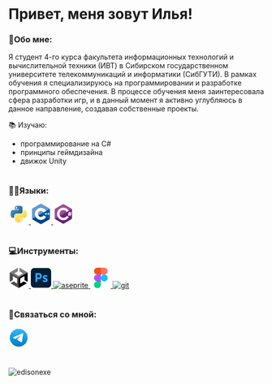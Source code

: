 <h1 align="left">Привет, меня зовут Илья!</h1>

<h3 align="left">📌Обо мне:</h3>
<p>Я студент 4-го курса факультета информационных технологий и вычислительной техники (ИВТ) в Сибирском государственном университете телекоммуникаций и информатики (СибГУТИ). В рамках обучения я специализируюсь на программировании и разработке программного обеспечения.
В процессе обучения меня заинтересовала сфера разработки игр, и в данный момент я активно углубляюсь в данное направление, создавая собственные проекты.</p>

📚 Изучаю:
  * программирование на C# 
  * принципы геймдизайна
  * движок Unity

#
<h3 align="left">👨‍💻Языки:</h3>
<p align="left"> <a href="https://www.python.org" target="_blank" rel="noreferrer"> <img src="https://raw.githubusercontent.com/devicons/devicon/master/icons/python/python-original.svg" alt="python" width="40" height="40"/> </a> <a href="https://www.w3schools.com/cpp/" target="_blank" rel="noreferrer"> <img src="https://raw.githubusercontent.com/devicons/devicon/master/icons/cplusplus/cplusplus-original.svg" alt="cplusplus" width="40" height="40"/> </a> <a href="https://www.w3schools.com/cs/" target="_blank" rel="noreferrer"> <img src="https://raw.githubusercontent.com/devicons/devicon/master/icons/csharp/csharp-original.svg" alt="csharp" width="40" height="40"/> </a>

#
<h3 align="left">💻Инструменты:</h3>
<a href="https://unity.com/" target="_blank" rel="noreferrer"> <img src="https://raw.githubusercontent.com/devicons/devicon/master/icons/unity/unity-original.svg" alt="unity" width="40" height="40"/> </a> <a href="https://www.photoshop.com/en" target="_blank" rel="noreferrer"> <img src="https://raw.githubusercontent.com/devicons/devicon/master/icons/photoshop/photoshop-original.svg" alt="photoshop" width="40" height="40"/> </a> <a href="https://www.aseprite.org" target="_blank" rel="noreferrer"> <img src="https://raw.githubusercontent.com/edisonexe/edisonexe/blob/main/aseprite.svg" alt="aseprite" width="40" height="40"/> </a> <a href="https://www.figma.com/" target="_blank" rel="noreferrer"> <img src="https://raw.githubusercontent.com/devicons/devicon/master/icons/figma/figma-original.svg" alt="figma" width="40" height="40"/> </a> <a href="https://git-scm.com/" target="_blank" rel="noreferrer"> <img src="https://www.vectorlogo.zone/logos/git-scm/git-scm-icon.svg" alt="git" width="40" height="40"/> </a> </p>


#
<h3 align="left">🤝Связаться со мной:</h3>
<p align="left">
<a href="https://t.me/iluha_brooklyn" target="blank"><img align="center" src="https://raw.githubusercontent.com/edisonexe/edisonexe/master/telegram.svg" alt="телега" height="40" width="40" /></a>
</p>

#
<p align="left"> <img src="https://komarev.com/ghpvc/?username=edisonexe&label=Profile%20views&color=019ac1&style=flat" alt="edisonexe" /> </p
